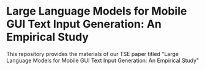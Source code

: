 # Large Language Models for Mobile GUI Text Input Generation: An Empirical Study 
This repository provides the materials of our TSE paper titled "Large Language Models for Mobile GUI Text Input Generation: An Empirical Study"
